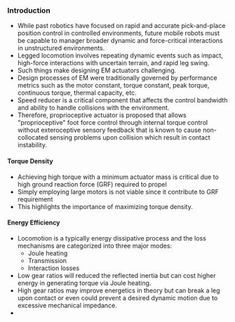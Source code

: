 ### Introduction
- While past robotics have focused on rapid and accurate pick-and-place position control in controlled environments, future mobile robots must be capable to manager broader dynamic and force-critical interactions in unstructured environments. 
- Legged locomotion involves repeating dynamic events such as impact, high-force interactions with uncertain terrain, and rapid leg swing. 
- Such things make designing EM actuators challenging. 
- Design processes of EM were traditionally governed by performance metrics such as the motor constant, torque constant, peak torque, continuous torque, thermal capacity, etc.
- Speed reducer is a critical component that affects the control bandwidth and ability to handle collisions with the environment. 
- Therefore, proprioceptive actuator is proposed that allows  "proprioceptive" foot force control through internal torque control without exteroceptive sensory feedback that is known to cause non-collocated sensing problems upon collision which result in contact instability.

#### Torque Density
- Achieving high torque with a minimum actuator mass is critical due to high ground reaction force (GRF) required to propel
- Simply employing large motors is not viable since it contribute to GRF requirement
- This highlights the importance of maximizing torque density.

#### Energy Efficiency
- Locomotion is a typically energy dissipative process and the loss mechanisms are categorized into three major modes:
	- Joule heating
	- Transmission
	- Interaction losses
- Low gear ratios will reduced the reflected inertia but can cost higher energy in generating torque via Joule heating. 
- High gear ratios may improve energetics in theory but can break a leg upon contact or even could prevent a desired dynamic motion due to excessive mechanical impedance. 
- 